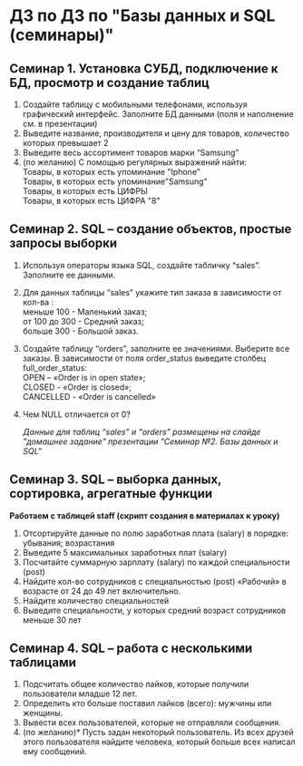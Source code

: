 # ДЗ по ДЗ по "Базы данных и SQL (семинары)"

## Семинар 1. Установка СУБД, подключение к БД, просмотр и создание таблиц 
1.	Создайте таблицу с мобильными телефонами, используя графический интерфейс. Заполните БД данными (поля и наполнение см. в презентации)
2.	Выведите название, производителя и цену для товаров, количество которых превышает 2
3.	Выведите весь ассортимент товаров марки “Samsung”
4.	(по желанию) С помощью регулярных выражений найти:  
Товары, в которых есть упоминание "Iphone"  
Товары, в которых есть упоминание"Samsung"  
Товары, в которых есть ЦИФРЫ  
Товары, в которых есть ЦИФРА "8"  

## Семинар 2. SQL – создание объектов, простые запросы выборки 
1.	Используя операторы языка SQL, создайте табличку “sales”. Заполните ее данными.
2.	Для данных таблицы “sales” укажите тип заказа в зависимости от кол-ва :  
меньше 100 - Маленький заказ;  
от 100 до 300 - Средний заказ;   
больше 300 - Большой заказ.
3.	Создайте таблицу “orders”, заполните ее значениями. Выберите все заказы. В зависимости от поля order_status выведите столбец full_order_status:   
OPEN – «Order is in open state»;   
CLOSED - «Order is closed»;   
CANCELLED - «Order is cancelled»  
4.	Чем NULL отличается от 0?  

    *Данные для таблиц “sales” и “orders” размещены на слайде "домашнее задание" презентации "Семинар №2. Базы данных и SQL"*

## Семинар 3. SQL – выборка данных, сортировка, агрегатные функции
**Работаем с таблицей staff (скрипт создания в материалах к уроку)**
1. Отсортируйте данные по полю заработная плата (salary) в порядке: убывания; возрастания
2. Выведите 5 максимальных заработных плат (salary)
3. Посчитайте суммарную зарплату (salary) по каждой специальности (роst)
4. Найдите кол-во сотрудников с специальностью (post) «Рабочий» в возрасте от 24 до 49 лет включительно.
5. Найдите количество специальностей
6. Выведите специальности, у которых средний возраст сотрудников меньше 30 лет

## Семинар 4. SQL – работа с несколькими таблицами
1.	Подсчитать общее количество лайков, которые получили пользователи младше 12 лет.
2.	Определить кто больше поставил лайков (всего): мужчины или женщины.
3.	Вывести всех пользователей, которые не отправляли сообщения.
4.	(по желанию)* Пусть задан некоторый пользователь. Из всех друзей этого пользователя найдите человека, который больше всех написал ему сообщений.
